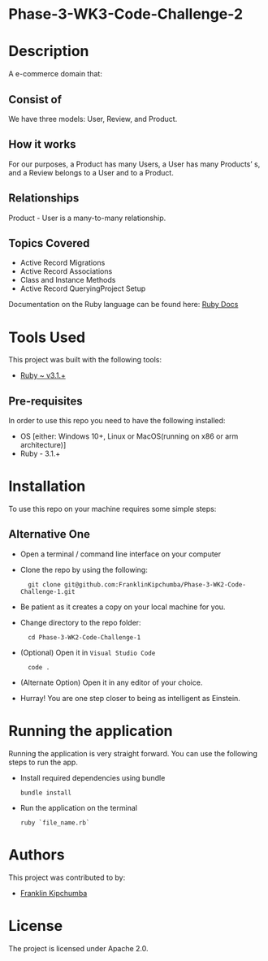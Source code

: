 # Phase-3-WK3-Code-Challenge-2

# Description
A e-commerce domain that: 
 ## Consist of
 We have three models: User, Review, and Product.
 ## How it works
 For our purposes, a Product has many Users, a User has many Products’ s, and a Review belongs to a User and to a Product.
 ## Relationships
 Product - User is a many-to-many relationship.
        <img scr="ERD.jpg"/>
 ## Topics Covered
 - Active Record Migrations
 - Active Record Associations
 - Class and Instance Methods
 - Active Record QueryingProject Setup

Documentation on the Ruby language can be found here: [Ruby Docs](https://docs.ruby-lang.org/en/3.1/)
 

# Tools Used
This project was built with the following tools:

- [Ruby ~ v3.1.+](https://www.ruby-lang.org/en/)

 ## Pre-requisites
In order to use this repo you need to have the following installed:

- OS [either: Windows 10+, Linux or MacOS(running on x86 or arm architecture)]
- Ruby - 3.1.+

# Installation

To use this repo on your machine requires some simple steps:

 ## Alternative One

- Open a terminal / command line interface on your computer
- Clone the repo by using the following:

        git clone git@github.com:FranklinKipchumba/Phase-3-WK2-Code-Challenge-1.git

- Be patient as it creates a copy on your local machine for you.
- Change directory to the repo folder:

        cd Phase-3-WK2-Code-Challenge-1

- (Optional) Open it in ``Visual Studio Code``

        code .

- (Alternate Option) Open it in any editor of your choice.
- Hurray! You are one step closer to being as intelligent as Einstein.

# Running the application

Running the application is very straight forward. You can use the following steps to run the app.

- Install required dependencies using bundle

      bundle install

- Run the application on the terminal

      ruby `file_name.rb`

# Authors
This project was contributed to by:
- [Franklin Kipchumba](https://github.com/FranklinKipchumba)

# License
The project is licensed under Apache 2.0.